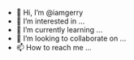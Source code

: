 - 👋 Hi, I’m @iamgerry
- 👀 I’m interested in ...
- 🌱 I’m currently learning ...
- 💞️ I’m looking to collaborate on ...
- 📫 How to reach me ...

<!---
iamgerry/iamgerry is a ✨ special ✨ repository because its `README.md` (this file) appears on your GitHub profile.
You can click the Preview link to take a look at your changes.
--->
